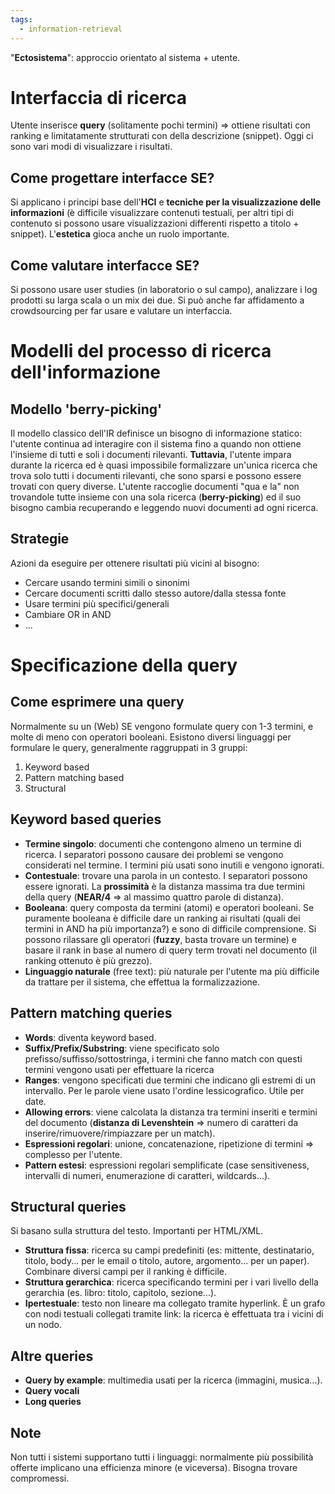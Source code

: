```yaml
---
tags: 
  - information-retrieval
---
```


"**Ectosistema**": approccio orientato al sistema + utente.

# Interfaccia di ricerca
Utente inserisce **query** (solitamente pochi termini) $\Rightarrow$ ottiene risultati con ranking e limitatamente strutturati con della descrizione (snippet). Oggi ci sono vari modi di visualizzare i risultati.

## Come progettare interfacce SE?
Si applicano i principi base dell'**HCI** e **tecniche per la visualizzazione delle informazioni** (è difficile visualizzare contenuti testuali, per altri tipi di contenuto si possono usare visualizzazioni differenti rispetto a titolo + snippet). L'**estetica** gioca anche un ruolo importante.

## Come valutare interfacce SE?
Si possono usare user studies (in laboratorio o sul campo), analizzare i log prodotti su larga scala o un mix dei due.
Si può anche far affidamento a crowdsourcing per far usare e valutare un interfaccia.

# Modelli del processo di ricerca dell'informazione

## Modello 'berry-picking'
Il modello classico dell'IR definisce un bisogno di informazione statico: l'utente continua ad interagire con il sistema fino a quando non ottiene l'insieme di tutti e soli i documenti rilevanti.
**Tuttavia**, l'utente impara durante la ricerca ed è quasi impossibile formalizzare un'unica ricerca che trova solo tutti i documenti rilevanti, che sono sparsi e possono essere trovati con query diverse.
L'utente raccoglie documenti "qua e la" non trovandole tutte insieme con una sola ricerca (**berry-picking**) ed il suo bisogno cambia recuperando e leggendo nuovi documenti ad ogni ricerca.

## Strategie
Azioni da eseguire per ottenere risultati più vicini al bisogno:
- Cercare usando termini simili o sinonimi
- Cercare documenti scritti dallo stesso autore/dalla stessa fonte
- Usare termini più specifici/generali
- Cambiare OR in AND
- ...

# Specificazione della query

## Come esprimere una query
Normalmente su un (Web) SE vengono formulate query con 1-3 termini, e molte di meno con operatori booleani. Esistono diversi linguaggi per formulare le query, generalmente raggruppati in 3 gruppi:

1.  Keyword based
2. Pattern matching based
3. Structural 

## Keyword based queries
- **Termine singolo**: documenti che contengono almeno un termine di ricerca. I separatori possono causare dei problemi se vengono considerati nel termine. I termini più usati sono inutili e vengono ignorati.
- **Contestuale**: trovare una parola in un contesto. I separatori possono essere ignorati. La **prossimità** è la distanza massima tra due termini della query (**NEAR/4** $\Rightarrow$ al massimo quattro parole di distanza).
- **Booleana**: query composta da termini (atomi) e operatori booleani. Se puramente booleana è difficile dare un ranking ai risultati (quali dei termini in AND ha più importanza?) e sono di difficile comprensione. Si possono rilassare gli operatori (**fuzzy**, basta trovare un termine) e basare il rank in base al numero di query term trovati nel documento (il ranking ottenuto è più grezzo).
- **Linguaggio naturale** (free text): più naturale per l'utente ma più difficile da trattare per il sistema, che effettua la formalizzazione.

## Pattern matching queries
- **Words**: diventa keyword based.
- **Suffix/Prefix/Substring**: viene specificato solo prefisso/suffisso/sottostringa, i termini che fanno match con questi termini vengono usati per effettuare la ricerca
- **Ranges**: vengono specificati due termini che indicano gli estremi di un intervallo. Per le parole viene usato l'ordine lessicografico. Utile per date.
- **Allowing errors**: viene calcolata la distanza tra termini inseriti e termini del documento (**distanza di Levenshtein** $\Rightarrow$ numero di caratteri da inserire/rimuovere/rimpiazzare per un match).
- **Espressioni regolari**: unione, concatenazione, ripetizione di termini $\Rightarrow$ complesso per l'utente.
- **Pattern estesi**: espressioni regolari semplificate (case sensitiveness, intervalli di numeri, enumerazione di caratteri, wildcards...).

## Structural queries
Si basano sulla struttura del testo. Importanti per HTML/XML.
- **Struttura fissa**: ricerca su campi predefiniti (es: mittente, destinatario, titolo, body... per le email o titolo, autore, argomento... per un paper). Combinare diversi campi per il ranking è difficile.
- **Struttura gerarchica**: ricerca specificando termini per i vari livello della gerarchia (es. libro: titolo, capitolo, sezione...).
- **Ipertestuale**: testo non lineare ma collegato tramite hyperlink. È un grafo con nodi testuali collegati tramite link: la ricerca è effettuata tra i vicini di un nodo.

## Altre queries
- **Query by example**: multimedia usati per la ricerca (immagini, musica...).
- **Query vocali**
- **Long queries**

## Note
Non tutti i sistemi supportano tutti i linguaggi: normalmente più possibilità offerte implicano una efficienza minore (e viceversa). Bisogna trovare compromessi.